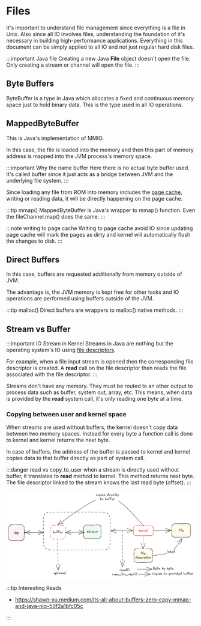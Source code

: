 # Files

It's important to understand file management since everything is a file in Unix.
Also since all IO involves files, understanding the foundation of it's necessary in building
high-performance applications. Everything in this document can be simply applied to all IO and not just regular hard disk files.

:::important Java file
Creating a new Java **File** object doesn't open the file.
Only creating a stream or channel will open the file.
:::

## Byte Buffers

ByteBuffer is a type in Java which allocates a fixed and continuous memory space
just to hold binary data. This is the type used in all IO operations.

## MappedByteBuffer

This is Java's implementation of MMIO.

In this case, the file is loaded into the memory and
then this part of memory address is mapped into the JVM process's memory space.

:::important Why the name buffer
Here there is no actual byte buffer used.
It's called buffer since it just acts as a bridge between JVM and the underlying file system.
:::

Since loading any file from ROM into memory includes the [page cache](../computers/memory-paging.md#swapping),
writing or reading data, it will be directly happening on the page cache.

:::tip mmap()
MappedByteBuffer is Java's wrapper to mmap() function.
Even the fileChannel.map() does the same.
:::

:::note writing to page cache
Writing to page cache avoid IO since updating page cache will mark the pages as dirty and
kernel will automatically flush the changes to disk.
:::

## Direct Buffers

In this case, buffers are requested additionally from memory outside of JVM.

The advantage is, the JVM memory is kept free for other tasks and IO operations are performed using buffers outside of the JVM.

:::tip malloc()
Direct buffers are wrappers to malloc() native methods.
:::

## Stream vs Buffer

:::important IO Stream in Kernel
Streams in Java are nothing but the operating system's IO using [file descriptors](../computers/file-descriptors.md).

For example, when a file input stream is opened then the corresponding file descriptor is created.
A **read** call on the file descriptor then reads the file associated with the file descriptor.
:::

Streams don't have any memory. They must be routed to an other output to process data such as
buffer, system out, array, etc.
This means, when data is provided by the **read** system call, it's only reading one byte at a time.

### Copying between user and kernel space

When streams are used without buffers,
the kernel doesn't copy data between two memory spaces.
Instead for every byte a function call is done to kernel and kernel returns the next byte.

In case of buffers, the address of the buffer is passed to kernel and kernel copies data to that
buffer directly as part of system call.

:::danger read vs copy_to_user
when a stream is directly used without buffer, it translates to **read** method to kernel.
This method returns next byte.
The file descriptor linked to the stream knows the last read byte (offset).
:::

![stream and buffer](../../static/img/file-stream-buffer.excalidraw.png)

:::tip Interesting Reads

-   https://shawn-xu.medium.com/its-all-about-buffers-zero-copy-mmap-and-java-nio-50f2a1bfc05c

:::
